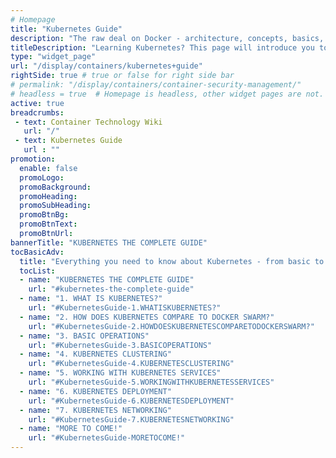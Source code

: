 ```yaml
---
# Homepage
title: "Kubernetes Guide"
description: "The raw deal on Docker - architecture, concepts, basics, opinions, to ninja topics like Docker Swarm and Docker Networking."
titleDescription: "Learning Kubernetes? This page will introduce you to the architecture, comparison with other container orchestrators, basic operations, clustering, Kubernetes services, deployment on-prem and on the cloud, Kubernetes networking, and more."
type: "widget_page"
url: "/display/containers/kubernetes+guide"  
rightSide: true # true or false for right side bar
# permalink: "/display/containers/container-security-management/"
# headless = true  # Homepage is headless, other widget pages are not.
active: true
breadcrumbs:
 - text: Container Technology Wiki
   url: "/"
 - text: Kubernetes Guide
   url : ""
promotion:
  enable: false
  promoLogo: 
  promoBackground: 
  promoHeading:
  promoSubHeading: 
  promoBtnBg:
  promoBtnText: 
  promoBtnUrl: 
bannerTitle: "KUBERNETES THE COMPLETE GUIDE"
tocBasicAdv:
  title: "Everything you need to know about Kubernetes - from basic to advanced:"
  tocList:
  - name: "KUBERNETES THE COMPLETE GUIDE"
    url: "#kubernetes-the-complete-guide"
  - name: "1. WHAT IS KUBERNETES?"
    url: "#KubernetesGuide-1.WHATISKUBERNETES?"
  - name: "2. HOW DOES KUBERNETES COMPARE TO DOCKER SWARM?"
    url: "#KubernetesGuide-2.HOWDOESKUBERNETESCOMPARETODOCKERSWARM?"
  - name: "3. BASIC OPERATIONS"
    url: "#KubernetesGuide-3.BASICOPERATIONS"
  - name: "4. KUBERNETES CLUSTERING"
    url: "#KubernetesGuide-4.KUBERNETESCLUSTERING"
  - name: "5. WORKING WITH KUBERNETES SERVICES"
    url: "#KubernetesGuide-5.WORKINGWITHKUBERNETESSERVICES"
  - name: "6. KUBERNETES DEPLOYMENT"
    url: "#KubernetesGuide-6.KUBERNETESDEPLOYMENT"
  - name: "7. KUBERNETES NETWORKING"
    url: "#KubernetesGuide-7.KUBERNETESNETWORKING"
  - name: "MORE TO COME!"
    url: "#KubernetesGuide-MORETOCOME!"
---
```

